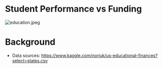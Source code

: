 # Student Performance vs Funding

![education.jpeg](https://github.com/trangbt278/education/blob/main/readme_images/Education.jpeg)

# Background

* Data sources: https://www.kaggle.com/noriuk/us-educational-finances?select=states.csv
 

